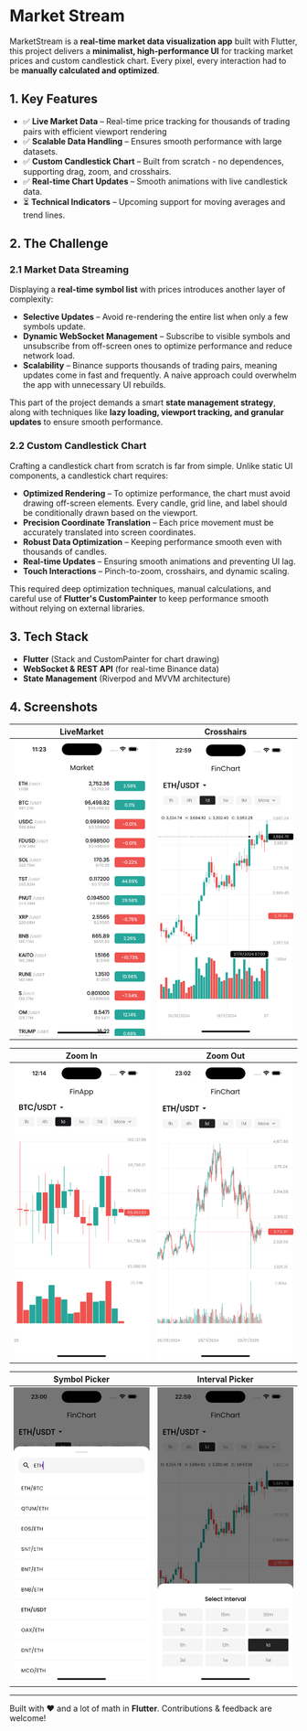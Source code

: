 # Market Stream

MarketStream is a **real-time market data visualization app** built with Flutter, this project delivers a **minimalist, high-performance UI** for tracking market prices and custom candlestick chart. Every pixel, every interaction had to be **manually calculated and optimized**.

## 1. Key Features

- ✅ **Live Market Data** – Real-time price tracking for thousands of trading pairs with efficient viewport rendering
- ✅ **Scalable Data Handling** – Ensures smooth performance with large datasets.  
- ✅ **Custom Candlestick Chart** – Built from scratch - no dependences, supporting drag, zoom, and crosshairs.  
- ✅ **Real-time Chart Updates** – Smooth animations with live candlestick data.  
- ⏳ **Technical Indicators** – Upcoming support for moving averages and trend lines.

## 2. The Challenge

### 2.1 Market Data Streaming

Displaying a **real-time symbol list** with prices introduces another layer of complexity:  

- **Selective Updates** – Avoid re-rendering the entire list when only a few symbols update.
- **Dynamic WebSocket Management** – Subscribe to visible symbols and unsubscribe from off-screen ones to optimize performance and reduce network load.
- **Scalability** – Binance supports thousands of trading pairs, meaning updates come in fast and frequently. A naive approach could overwhelm the app with unnecessary UI rebuilds.  

This part of the project demands a smart **state management strategy**, along with techniques like **lazy loading, viewport tracking, and granular updates** to ensure smooth performance.

### 2.2 Custom Candlestick Chart  

Crafting a candlestick chart from scratch is far from simple. Unlike static UI components, a candlestick chart requires:  

- **Optimized Rendering** – To optimize performance, the chart must avoid drawing off-screen elements. Every candle, grid line, and label should be conditionally drawn based on the viewport.
- **Precision Coordinate Translation** – Each price movement must be accurately translated into screen coordinates.
- **Robust Data Optimization** – Keeping performance smooth even with thousands of candles.
- **Real-time Updates** – Ensuring smooth animations and preventing UI lag.  
- **Touch Interactions** – Pinch-to-zoom, crosshairs, and dynamic scaling.

This required deep optimization techniques, manual calculations, and careful use of **Flutter's CustomPainter** to keep performance smooth without relying on external libraries.  

## 3. Tech Stack

- **Flutter** (Stack and CustomPainter for chart drawing)
- **WebSocket & REST API** (for real-time Binance data)
- **State Management** (Riverpod and MVVM architecture)

## 4. Screenshots

| LiveMarket | Crosshairs |
|---|---|
| ![Screenshot1](screenshots/market_sc.png)  | ![Screenshot2](screenshots/crosshair_sc.png) |

| Zoom In | Zoom Out |
|---|---|
| ![Screenshot3](screenshots/zoom_in_sc.png) | ![Screenshot4](screenshots/zoom_out_sc.png) |

| Symbol Picker | Interval Picker |
|---|---|
| ![Screenshot3](screenshots/symbol_picker_sc.png) | ![Screenshot4](screenshots/interval_picker_sc.png) |

---

Built with ❤️ and a lot of math in **Flutter**. Contributions & feedback are welcome!
